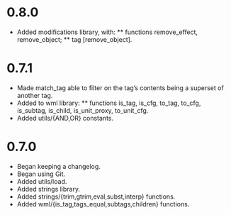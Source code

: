 
0.8.0
===============================================================================
* Added modifications library, with:
** functions remove_effect, remove_object;
** tag [remove_object].

0.7.1
===============================================================================
* Made match_tag able to filter on the tag’s contents being a superset of
  another tag.
* Added to wml library:
** functions is_tag, is_cfg, to_tag, to_cfg, is_subtag, is_child,
   is_unit_proxy, to_unit_cfg.
* Added utils/{AND,OR} constants.

0.7.0
===============================================================================
* Began keeping a changelog.
* Began using Git.
* Added utils/load.
* Added strings library.
* Added strings/{trim,gtrim,eval,subst,interp} functions.
* Added wml/{is_tag,tags_equal,subtags,children} functions.


